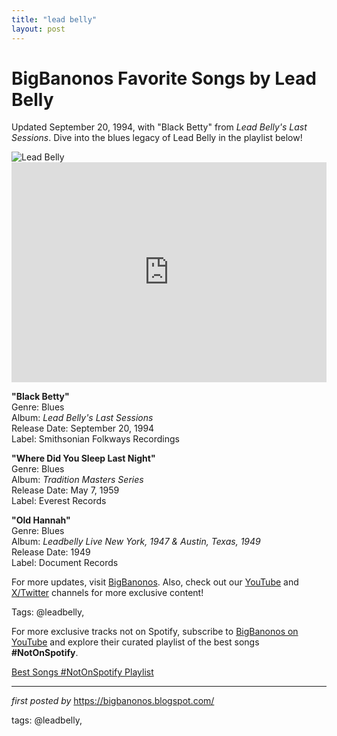 ```yaml
---
title: "lead belly"
layout: post
---
```

<!-- Title of the Post -->
<h1 >BigBanonos Favorite Songs by Lead Belly</h1> <!-- Introductory Text -->
<p >Updated September 20, 1994, with "Black Betty" from <em>Lead Belly's Last Sessions</em>. Dive into the blues legacy of Lead Belly in the playlist below!</p> <!-- Featured Image -->
<div > <img src="https://cdn.britannica.com/69/2069-004-87429E14/Lead-Belly.jpg" alt="Lead Belly" />
</div> <!-- Spotify Embed -->
<div > <iframe src="https://open.spotify.com/embed/playlist/2ysqxkY2wrRUeOFwirK6iX?utm_source=generator" width="100%" height="352" frameborder="0" allowfullscreen="" allow="autoplay; clipboard-write; encrypted-media; fullscreen; picture-in-picture" loading="lazy"></iframe>
</div> <!-- Song Information -->
<div > <p><strong>"Black Betty"</strong><br> Genre: Blues<br> Album: <em>Lead Belly's Last Sessions</em><br> Release Date: September 20, 1994<br> Label: Smithsonian Folkways Recordings</p> <p><strong>"Where Did You Sleep Last Night"</strong><br> Genre: Blues<br> Album: <em>Tradition Masters Series</em><br> Release Date: May 7, 1959<br> Label: Everest Records</p> <p><strong>"Old Hannah"</strong><br> Genre: Blues<br> Album: <em>Leadbelly Live New York, 1947 & Austin, Texas, 1949</em><br> Release Date: 1949<br> Label: Document Records</p>
</div> <!-- Footer Links -->
<div > <p>For more updates, visit <a href="https://bigbanonos.blogspot.com/" target="_blank">BigBanonos</a>. Also, check out our <a href="https://www.youtube.com/@BigBanonos" target="_blank">YouTube</a> and <a href="https://x.com/bigbanonos" target="_blank">X/Twitter</a> channels for more exclusive content!</p>
</div> <!-- Tags -->
<p >Tags: @leadbelly,</p>


<!--Subscribe and Playlist Links-->
<div>
    <p>For more exclusive tracks not on Spotify, subscribe to <a href="https://www.youtube.com/@BigBanonos" target="_blank">BigBanonos on YouTube</a> and explore their curated playlist of the best songs <strong>#NotOnSpotify</strong>.</p>
    <p><a href="https://www.youtube.com/playlist?list=PLtuNtuTatqI0kFahUCbtbfenC_ET5O_tr" target="_blank">Best Songs #NotOnSpotify Playlist<br /></a></p></div>

<hr />

<p><em>first posted by</em> <a href="https://bigbanonos.blogspot.com/" rel="noopener" target="_new">https://bigbanonos.blogspot.com/</a></p>

<p>tags: @leadbelly,</p>
